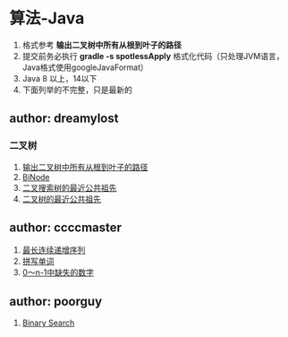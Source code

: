 # 算法-Java

1. 格式参考 **输出二叉树中所有从根到叶子的路径**
2. 提交前务必执行 **gradle -s spotlessApply** 格式化代码（只处理JVM语言，Java格式使用googleJavaFormat）
3. Java 8 以上，14以下
4. 下面列举的不完整，只是最新的

##  author: dreamylost

### 二叉树

1. [输出二叉树中所有从根到叶子的路径](./src/main/java/io/github/dreamylost/Leetcode_257_DFS.java)
2. [BiNode](./src/main/java/io/github/dreamylost/Leetcode_Interview_17_12.java)
3. [二叉搜索树的最近公共祖先](./src/main/java/io/github/dreamylost/Leetcode_JZ_68_1.java)
4. [二叉树的最近公共祖先](./src/main/java/io/github/dreamylost/Leetcode_JZ_68_2.java)

##  author: ccccmaster

1. [最长连续递增序列](./src/main/java/io/github/ccccmaster/Leetcode_674.java)
2. [拼写单词](./src/main/java/io/github/ccccmaster/Leetcode_1160.java)
3. [0～n-1中缺失的数字](./src/main/java/io/github/ccccmaster/Leetcode_JZ_53.java)

## author: poorguy
1. [Binary Search](/src/main/java/io/github/poorguy/BinarySearch.java)